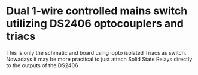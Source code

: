 # Dual 1-wire controlled mains switch utilizing DS2406 optocouplers and triacs

This is only the schmatic and board using iopto isolated Triacs as switch. Nowadays it may be more practical to just attach Solid State Relays directly to the outputs of the DS2406
